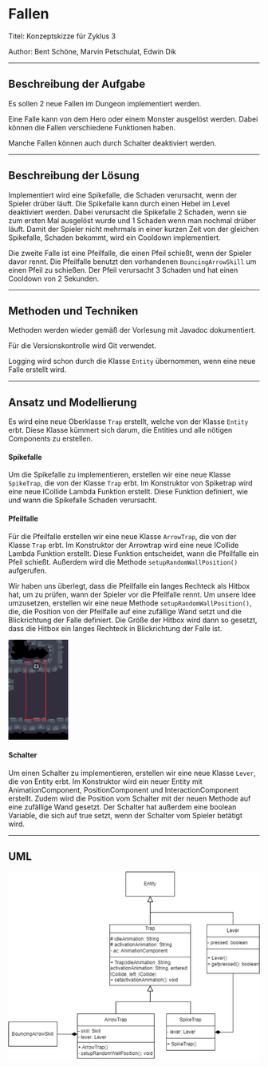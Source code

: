 # Fallen

Titel: Konzeptskizze für Zyklus 3

Author: Bent Schöne, Marvin Petschulat, Edwin Dik

---
## Beschreibung der Aufgabe

Es sollen 2 neue Fallen im Dungeon implementiert werden.

Eine Falle kann von dem Hero oder einem Monster ausgelöst werden. Dabei können die Fallen
verschiedene Funktionen haben.

Manche Fallen können auch durch Schalter deaktiviert werden.

---

## Beschreibung der Lösung

Implementiert wird eine Spikefalle, die Schaden verursacht, wenn der Spieler drüber läuft. Die Spikefalle kann durch
einen Hebel im Level deaktiviert werden. Dabei verursacht die Spikefalle 2 Schaden, wenn sie zum ersten Mal ausgelöst
wurde und 1 Schaden wenn man nochmal drüber läuft. Damit der Spieler nicht mehrmals in einer kurzen Zeit von der gleichen Spikefalle, Schaden
bekommt, wird ein Cooldown implementiert.

Die zweite Falle ist eine Pfeilfalle, die einen Pfeil schießt, wenn der Spieler davor rennt. Die Pfeilfalle benutzt den vorhandenen
``BouncingArrowSkill`` um einen Pfeil zu schießen. Der Pfeil verursacht 3 Schaden und hat einen Cooldown von 2 Sekunden.

---

## Methoden und Techniken

Methoden werden wieder gemäß der Vorlesung mit Javadoc dokumentiert.

Für die Versionskontrolle wird Git verwendet.

Logging wird schon durch die Klasse ``Entity`` übernommen, wenn eine neue Falle erstellt wird.

---

## Ansatz und Modellierung

Es wird eine neue Oberklasse ``Trap`` erstellt, welche von der Klasse ``Entity`` erbt. Diese Klasse kümmert sich darum,
die Entities und alle nötigen Components zu erstellen.

#### Spikefalle
Um die Spikefalle zu implementieren, erstellen wir eine neue Klasse ``SpikeTrap``, die von der Klasse ``Trap`` erbt.
Im Konstruktor von Spiketrap wird eine neue ICollide Lambda Funktion erstellt. Diese Funktion definiert, wie und wann die
Spikefalle Schaden verursacht.

#### Pfeilfalle
Für die Pfeilfalle erstellen wir eine neue Klasse ``ArrowTrap``, die von der Klasse ``Trap`` erbt.
Im Konstruktor der Arrowtrap wird eine neue ICollide Lambda Funktion erstellt. Diese Funktion entscheidet, wann die Pfeilfalle
ein Pfeil schießt. Außerdem wird die Methode ``setupRandomWallPosition()`` aufgerufen.

Wir haben uns überlegt, dass die Pfeilfalle ein langes Rechteck als Hitbox hat, um zu prüfen, wann der Spieler vor die Pfeilfalle rennt.
Um unsere Idee umzusetzen, erstellen wir eine neue Methode ``setupRandomWallPosition()``, die, die Position von der Pfeilfalle auf eine zufällige Wand setzt
und die Blickrichtung der Falle definiert. Die Größe der Hitbox wird dann so gesetzt, dass die Hitbox ein langes Rechteck in Blickrichtung der Falle ist.

<img alt="Pfeilfalle Hitbox Darstellung" height="200" src="pfeilfalle.png" width="120"/>


#### Schalter
Um einen Schalter zu implementieren, erstellen wir eine neue Klasse ``Lever``, die von Entity erbt.
Im Konstruktor wird ein neuer Entity mit AnimationComponent, PositionComponent und InteractionComponent erstellt.
Zudem wird die Position vom Schalter mit der neuen Methode auf eine zufällige Wand gesetzt.
Der Schalter hat außerdem eine boolean Variable, die sich auf true setzt, wenn der Schalter vom Spieler betätigt wird.

---

## UML

![FallenUML](fallenUML.png)
